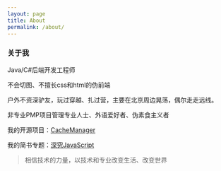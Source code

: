 ```yaml
---
layout: page
title: About
permalink: /about/
---
```


### 关于我

Java/C#后端开发工程师

不会切图、不擅长css和html的伪前端

户外不资深驴友，玩过穿越、扎过营，主要在北京周边晃荡，偶尔走走远线。

非专业PMP项目管理专业人士、外语爱好者、伪素食主义者

我的开源项目：[CacheManager](https://github.com/Skysper/CacheManager)

我的简书专题：[深究JavaScript](https://www.jianshu.com/c/b1f82bbe226e)

>相信技术的力量，以技术和专业改变生活、改变世界
